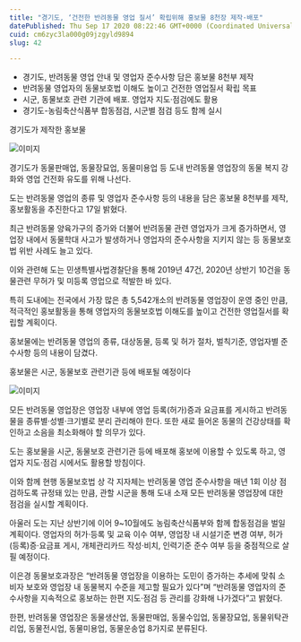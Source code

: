 ```yaml
---
title: "경기도, ‘건전한 반려동물 영업 질서’ 확립위해 홍보물 8천장 제작·배포"
datePublished: Thu Sep 17 2020 08:22:46 GMT+0000 (Coordinated Universal Time)
cuid: cm6zyc3la000g09jzgyld9894
slug: 42

---
```



- 경기도, 반려동물 영업 안내 및 영업자 준수사항 담은 홍보물 8천부 제작
- 반려동물 영업자의 동물보호법 이해도 높이고 건전한 영업질서 확립 목표
- 시군, 동물보호 관련 기관에 배포. 영업자 지도·점검에도 활용
- 경기도-농림축산식품부 합동점검, 시군별 점검 등도 함께 실시

경기도가 제작한 홍보물

![이미지](https://cdn.hashnode.com/res/hashnode/image/upload/v1739246287488/02d8b02d-521e-4b99-a49b-00a94f844709.jpeg)

경기도가 동물판매업, 동물장묘업, 동물미용업 등 도내 반려동물 영업장의 동물 복지 강화와 영업 건전화 유도를 위해 나선다.

도는 반려동물 영업의 종류 및 영업자 준수사항 등의 내용을 담은 홍보물 8천부를 제작, 홍보활동을 추진한다고 17일 밝혔다.

최근 반려동물 양육가구의 증가와 더불어 반려동물 관련 영업자가 크게 증가하면서, 영업장 내에서 동물학대 사고가 발생하거나 영업자의 준수사항을 지키지 않는 등 동물보호법 위반 사례도 늘고 있다.

이와 관련해 도는 민생특별사법경찰단을 통해 2019년 47건, 2020년 상반기 10건을 동물관련 무허가 및 미등록 영업으로 적발한 바 있다.

특히 도내에는 전국에서 가장 많은 총 5,542개소의 반려동물 영업장이 운영 중인 만큼, 적극적인 홍보활동을 통해 영업자의 동물보호법 이해도를 높이고 건전한 영업질서를 확립할 계획이다.

홍보물에는 반려동물 영업의 종류, 대상동물, 등록 및 허가 절차, 벌칙기준, 영업자별 준수사항 등의 내용이 담겼다.

홍보물은 시군, 동물보호 관련기관 등에 배포될 예정이다

![이미지](https://cdn.hashnode.com/res/hashnode/image/upload/v1739246289807/faf33fe7-e7bf-4c5b-99b1-7898dd4bb272.jpeg)

모든 반려동물 영업장은 영업장 내부에 영업 등록(허가)증과 요금표를 게시하고 반려동물을 종류별·성별·크기별로 분리 관리해야 한다. 또한 새로 들어온 동물의 건강상태를 확인하고 소음을 최소화해야 할 의무가 있다.

도는 홍보물을 시군, 동물보호 관련기관 등에 배포해 홍보에 이용할 수 있도록 하고, 영업자 지도·점검 시에서도 활용할 방침이다.

이와 함께 현행 동물보호법 상 각 지자체는 반려동물 영업 준수사항을 매년 1회 이상 점검하도록 규정돼 있는 만큼, 관할 시군을 통해 도내 소재 모든 반려동물 영업장에 대한 점검을 실시할 계획이다.

아울러 도는 지난 상반기에 이어 9~10월에도 농림축산식품부와 함께 합동점검을 벌일 계획이다. 영업자의 허가·등록 및 교육 이수 여부, 영업장 내 시설기준 변경 여부, 허가(등록)증·요금표 게시, 개체관리카드 작성·비치, 인력기준 준수 여부 등을 중점적으로 살필 예정이다.

이은경 동물보호과장은 “반려동물 영업장을 이용하는 도민이 증가하는 추세에 맞춰 소비자 보호와 영업장 내 동물복지 수준을 제고할 필요가 있다”며 “반려동물 영업자의 준수사항을 지속적으로 홍보하는 한편 지도·점검 등 관리를 강화해 나가겠다”고 밝혔다.

한편, 반려동물 영업장은 동물생산업, 동물판매업, 동물수입업, 동물장묘업, 동물위탁관리업, 동물전시업, 동물미용업, 동물운송업 8가지로 분류된다.